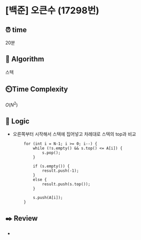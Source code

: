 # [백준] 오큰수 (17298번)

## ⏰  **time**

20분

## :pushpin: **Algorithm**

스텍

## ⏲️**Time Complexity**

$O(N^2)$

## :round_pushpin: **Logic**

- 오른쪽부터 시작해서 스텍에 집어넣고 차례대로 스텍의 top과 비교
```
    	for (int i = N-1; i >= 0; i--) {
    		while (!s.empty() && s.top() <= A[i]) {
    			s.pop();
    		}
    
    		if (s.empty()) {
    			result.push(-1);
    		}
    		else {
    			result.push(s.top());
    		}
    
    		s.push(A[i]);
    	}
```


## :black_nib: **Review**

- 
